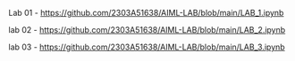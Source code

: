 Lab 01 - https://github.com/2303A51638/AIML-LAB/blob/main/LAB_1.ipynb

lab 02 - https://github.com/2303A51638/AIML-LAB/blob/main/LAB_2.ipynb

lab 03 - https://github.com/2303A51638/AIML-LAB/blob/main/LAB_3.ipynb


